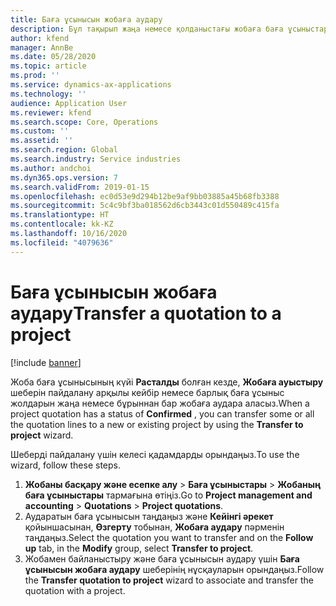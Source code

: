 ```yaml
---
title: Баға ұсынысын жобаға аудару
description: Бұл тақырып жаңа немесе қолданыстағы жобаға баға ұсыныстарын қалай аудару керектігі туралы ақпарат береді.
author: kfend
manager: AnnBe
ms.date: 05/28/2020
ms.topic: article
ms.prod: ''
ms.service: dynamics-ax-applications
ms.technology: ''
audience: Application User
ms.reviewer: kfend
ms.search.scope: Core, Operations
ms.custom: ''
ms.assetid: ''
ms.search.region: Global
ms.search.industry: Service industries
ms.author: andchoi
ms.dyn365.ops.version: 7
ms.search.validFrom: 2019-01-15
ms.openlocfilehash: ec0d53e9d294b12be9af9bb03885a45b68fb3388
ms.sourcegitcommit: 5c4c9bf3ba018562d6cb3443c01d550489c415fa
ms.translationtype: HT
ms.contentlocale: kk-KZ
ms.lasthandoff: 10/16/2020
ms.locfileid: "4079636"
---
```

# <a name="transfer-a-quotation-to-a-project"></a><span data-ttu-id="fed43-103">Баға ұсынысын жобаға аудару</span><span class="sxs-lookup"><span data-stu-id="fed43-103">Transfer a quotation to a project</span></span>

[!include [banner](../includes/banner.md)]

<span data-ttu-id="fed43-104">Жоба баға ұсынысының күйі **Расталды** болған кезде, **Жобаға ауыстыру** шеберін пайдалану арқылы кейбір немесе барлық баға ұсыныс жолдарын жаңа немесе бұрыннан бар жобаға аудара аласыз.</span><span class="sxs-lookup"><span data-stu-id="fed43-104">When a project quotation has a status of **Confirmed** , you can transfer some or all the quotation lines to a new or existing project by using the **Transfer to project** wizard.</span></span> 

<span data-ttu-id="fed43-105">Шеберді пайдалану үшін келесі қадамдарды орындаңыз.</span><span class="sxs-lookup"><span data-stu-id="fed43-105">To use the wizard, follow these steps.</span></span>

1. <span data-ttu-id="fed43-106">**Жобаны басқару және есепке алу** > **Баға ұсыныстары** > **Жобаның баға ұсыныстары** тармағына өтіңіз.</span><span class="sxs-lookup"><span data-stu-id="fed43-106">Go to **Project management and accounting** > **Quotations** > **Project quotations**.</span></span>
2. <span data-ttu-id="fed43-107">Аударатын баға ұсынысын таңдаңыз және **Кейінгі әрекет** қойыншасынан, **Өзгерту** тобынан, **Жобаға аудару** пәрменін таңдаңыз.</span><span class="sxs-lookup"><span data-stu-id="fed43-107">Select the quotation you want to transfer and on the **Follow up** tab, in the **Modify** group, select **Transfer to project**.</span></span>
3. <span data-ttu-id="fed43-108">Жобамен байланыстыру және баға ұсынысын аудару үшін **Баға ұсынысын жобаға аудару** шеберінің нұсқауларын орындаңыз.</span><span class="sxs-lookup"><span data-stu-id="fed43-108">Follow the **Transfer quotation to project** wizard to associate and transfer the quotation with a project.</span></span>
